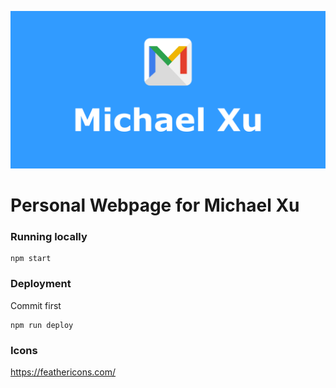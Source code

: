 ![Michael Xu](https://raw.githubusercontent.com/MiceXx/resume/master/src/images/m_back.png)

# Personal Webpage for Michael Xu

### Running locally

```
npm start
```

### Deployment

Commit first

```
npm run deploy
```


### Icons

https://feathericons.com/ 
